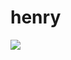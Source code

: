 # henry

![](https://user-images.githubusercontent.com/62561787/87627026-609e5b00-c760-11ea-881f-d03cf568ff6b.png)
